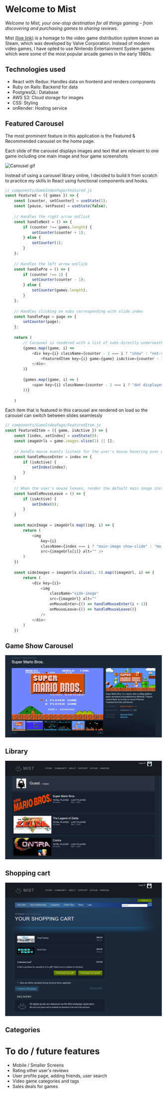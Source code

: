 # Welcome to **Mist**
_Welcome to Mist, your one-stop destination for all things gaming – from discovering and purchasing games to sharing reviews._

Mist [(live link)](https://mist.onrender.com/) is a homage to the video game distribution system known as Steam, which was developed by Valve Corporation. Instead of modern video games, I have opted to use Nintendo Entertainment System games which were some of the most popular arcade games in the early 1980s.

## Technologies used
- React with Redux: Handles data on frontend and renders components
- Ruby on Rails: Backend for data
- PostgresQL: Database
- AWS S3: Cloud storage for images
- CSS: Styling
- onRender: Hosting service

## Featured Carousel

The most prominent feature in this application is the Featured & Recommended carousel on the home page.

Each slide of the carousel displays images and text that are relevant to one game including one main image and four game screenshots

![Carousel gif](/readme_assets/Carousel-gif.gif "Carousel")

Instead of using a carousel library online, I decided to build it from scratch to practice my skills in React using functional components and hooks. 

```js
// components/GameIndexPage/Featured.js
const Featured = ({ games }) => {
    const [counter, setCounter] = useState(1);
    const [pause, setPause] = useState(false);

    // Handles the right arrow onClick
    const handleNext = () => {
        if (counter !== games.length) {
            setCounter(counter + 1);
        } else {
            setCounter(1);
        }
    };

    // Handles the left arrow onClick
    const handlePre = () => {
        if (counter !== 1) {
            setCounter(counter - 1);
        } else {
            setCounter(games.length);
        }
    };

    // Handles clicking on nubs corresponding with slide index
    const handlePage = page => {
        setCounter(page);
    };

    return (
        // Carousel is rendered with a list of nubs directly underneath
        {games.map((game, i) =>
            <div key={i} className={counter - 1 === i ? "show" : "not-show"}>
                <FeaturedItem key={i} game={game} isActive={counter - 1 === i} />
            </div>
        )}

        {games.map((game, i) => (
            <span key={i} className={counter - 1 === i ? "dot displayed" : "dot"} onClick={() => handlePage(i + 1)} />
        ))}

    )
```

Each item that is featured in this carousel are rendered on load so the carousel can switch between slides seamlessly

```js
// components/GameIndexPage/FeaturedItem.js
const FeaturedItem = ({ game, isActive }) => {
    const [index, setIndex] = useState(0);
    const imageUrls = game.images.slice(1) || [];

    // Handle mouse events listens for the user's mouse hovering over one of the side images in order to render it on the main image container
    const handleMouseEnter = index => {
        if (isActive) {
            setIndex(index);
        }
    }

    // When the user's mouse leaves, render the default main image instead.
    const handleMouseLeave = () => {
        if (isActive) {
            setIndex(0);
        }
    }

    const mainImage = imageUrls.map((img, i) => {
        return (
            <img
                key={i}
                className={index === i ? "main-image show-slide" : "main-image not-show-slide"} 
                src={imageUrls[i]} alt="" />
        )
    })

    const sideImages = imageUrls.slice(1, 5).map((imageUrl, i) => {
        return (
            <div key={i}>
                <img
                    className="side-image" 
                    src={imageUrl} alt="" 
                    onMouseEnter={() => handleMouseEnter(i + 1)}
                    onMouseLeave={() => handleMouseLeave()}
                />
            </div>
        )
    })
```

## Game Show Carousel
![Game Carousel](/readme_assets/Game-show-page-carousel.gif "Game Carousel")

## Library
![Library Screenshot](/readme_assets/library_screenshot.PNG "Library")

## Shopping cart
![Shopping cart](/readme_assets/shopping_cart_screenshot.PNG "Shopping Cart")

## Categories

# To do / future features
- Mobile / Smaller Screens
- Rating other user's reviews
- User profile page, adding friends, user search
- Video game categories and tags
- Sales deals for games